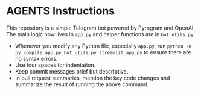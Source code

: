 # AGENTS Instructions

This repository is a simple Telegram bot powered by Pyrogram and OpenAI.
The main logic now lives in `app.py` and helper functions are in `bot_utils.py`.

* Whenever you modify any Python file, especially `app.py`, run
  `python -m py_compile app.py bot_utils.py streamlit_app.py` to ensure there are no syntax errors.
* Use four spaces for indentation.
* Keep commit messages brief but descriptive.
* In pull request summaries, mention the key code changes and summarize
  the result of running the above command.

